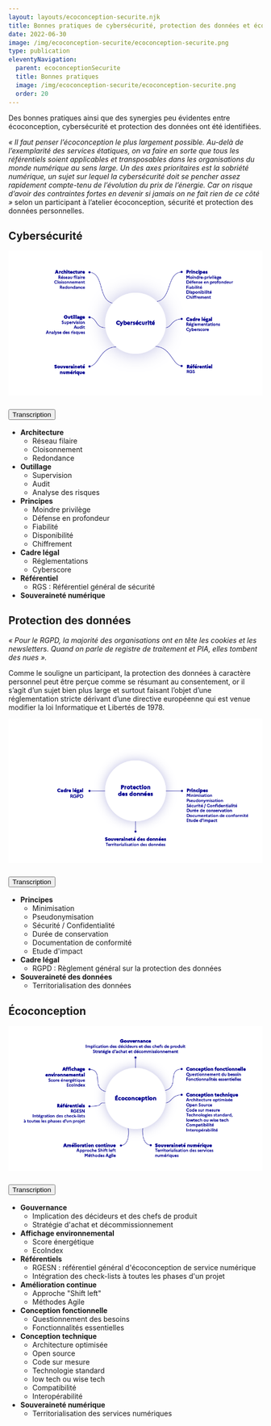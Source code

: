 ```yaml
---
layout: layouts/ecoconception-securite.njk
title: Bonnes pratiques de cybersécurité, protection des données et écoconception
date: 2022-06-30
image: /img/ecoconception-securite/ecoconception-securite.png
type: publication
eleventyNavigation:
  parent: ecoconceptionSecurite
  title: Bonnes pratiques
  image: /img/ecoconception-securite/ecoconception-securite.png
  order: 20
---
```


Des bonnes pratiques ainsi que des synergies peu évidentes entre écoconception, cybersécurité et protection des données ont été identifiées.

<div class="fr-highlight">

_« Il faut penser l’écoconception le plus largement possible. Au-delà de l’exemplarité des services étatiques, on va faire en sorte que tous les référentiels soient applicables et transposables dans les organisations du monde numérique au sens large. Un des axes prioritaires est la sobriété numérique, un sujet sur lequel la cybersécurité doit se pencher assez rapidement compte-tenu de l’évolution du prix de l’énergie. Car on risque d’avoir des contraintes fortes en devenir si jamais on ne fait rien de ce côté »_ selon un participant à l’atelier écoconception, sécurité et protection des données personnelles.

</div>

## Cybersécurité

![](/img/ecoconception-securite/mindmap-cybersecurite.png)

<section class="fr-accordion">
<h3 class="fr-accordion__title">
<button class="fr-accordion__btn" aria-expanded="false" aria-controls="figure-1-transcription">Transcription</button>
</h3>
<div class="fr-collapse" id="figure-1-transcription">

- **Architecture**
  - Réseau filaire
  - Cloisonnement
  - Redondance
- **Outillage**
  - Supervision
  - Audit
  - Analyse des risques
- **Principes**
  - Moindre privilège
  - Défense en profondeur
  - Fiabilité
  - Disponibilité
  - Chiffrement
- **Cadre légal**
  - Réglementations
  - Cyberscore
- **Référentiel**
  - RGS : Référentiel général de sécurité
- **Souveraineté numérique**

</div>
</section>

## Protection des données

_« Pour le RGPD, la majorité des organisations ont en tête les cookies et les newsletters. Quand on parle de registre de traitement et PIA, elles tombent des nues »._

Comme le souligne un participant, la protection des données à caractère personnel peut être perçue comme se résumant au consentement, or il s’agit d’un sujet bien plus large et surtout faisant l’objet d’une réglementation stricte dérivant d’une directive européenne qui est venue modifier la loi Informatique et Libertés de 1978. 

![](/img/ecoconception-securite/mindmap-protection-des-donnees.png)

<section class="fr-accordion">
<h3 class="fr-accordion__title">
<button class="fr-accordion__btn" aria-expanded="false" aria-controls="figure-2-transcription">Transcription</button>
</h3>
<div class="fr-collapse" id="figure-2-transcription">

- **Principes**
  - Minimisation
  - Pseudonymisation
  - Sécurité / Confidentialité
  - Durée de conservation
  - Documentation de conformité
  - Etude d'impact
- **Cadre légal**
  - RGPD : Règlement général sur la protection des données
- **Souveraineté des données**
  - Territorialisation des données

</div>
</section>

## Écoconception

![](/img/ecoconception-securite/mindmap-ecoconception.png)

<section class="fr-accordion">
<h3 class="fr-accordion__title">
<button class="fr-accordion__btn" aria-expanded="false" aria-controls="figure-3-transcription">Transcription</button>
</h3>
<div class="fr-collapse" id="figure-3-transcription">

- **Gouvernance**
  - Implication des décideurs et des chefs de produit
  - Stratégie d'achat et décommissionnement
- **Affichage environnemental**
  - Score énergétique
  - EcoIndex
- **Référentiels**
  - RGESN : référentiel général d'écoconception de service numérique
  - Intégration des check-lists à toutes les phases d'un projet
- **Amélioration continue**
  - Approche "Shift left"
  - Méthodes Agile
- **Conception fonctionnelle**
  - Questionnement des besoins
  - Fonctionnalités essentielles
- **Conception technique**
  - Architecture optimisée
  - Open source
  - Code sur mesure
  - Technologie standard
  - low tech ou wise tech
  - Compatibilité
  - Interopérabilité
- **Souveraineté numérique**
  - Territorialisation des services numériques

</div>
</section>
